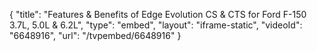 {
    "title": "Features & Benefits of Edge Evolution CS & CTS for Ford F-150 3.7L, 5.0L & 6.2L",
    "type": "embed",
    "layout": "iframe-static",
    "videoId": "6648916",
    "url": "\/tvpembed\/6648916"
}